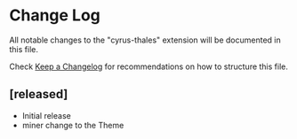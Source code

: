 # Change Log

All notable changes to the "cyrus-thales" extension will be documented in this file.

Check [Keep a Changelog](http://keepachangelog.com/) for recommendations on how to structure this file.

## [released]


- Initial release
- miner change to the Theme
